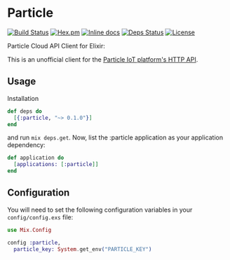 # Particle

[![Build Status](https://travis-ci.org/jeffutter/particle-elixir.svg?branch=master)](https://travis-ci.org/jeffutter/particle-elixir)
[![Hex.pm](https://img.shields.io/hexpm/v/particle.svg?maxAge=2592000)](https://hex.pm/packages/particle)
[![Inline docs](http://inch-ci.org/github/jeffutter/particle-elixir.svg)](http://inch-ci.org/github/jeffutter/particle-elixir)
[![Deps Status](https://beta.hexfaktor.org/badge/all/github/jeffutter/particle-elixir.svg)](https://beta.hexfaktor.org/github/jeffutter/particle-elixir)
[![License](http://img.shields.io/badge/license-MIT-brightgreen.svg)](http://opensource.org/licenses/MIT)

Particle Cloud API Client for Elixir:

This is an unofficial client for the [Particle IoT platform's HTTP API](https://docs.particle.io/reference/api/). 

## Usage

Installation

```elixir
def deps do
  [{:particle, "~> 0.1.0"}]
end
```

and run `mix deps.get`. Now, list the :particle application as your application dependency:

```elixir
def application do
  [applications: [:particle]]
end
```

## Configuration

You will need to set the following configuration variables in your `config/config.exs` file:

```elixir
use Mix.Config

config :particle,
  particle_key: System.get_env("PARTICLE_KEY")
```
